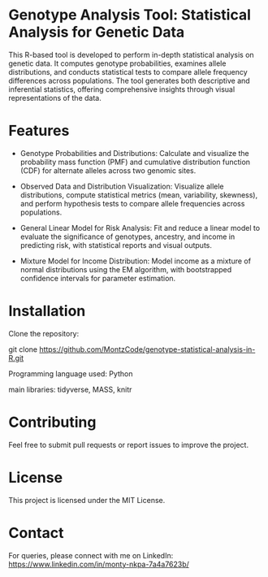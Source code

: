 # Genotype Analysis Tool: Statistical Analysis for Genetic Data

This R-based tool is developed to perform in-depth statistical analysis on genetic data. It computes genotype probabilities, examines allele distributions, and conducts statistical tests to compare allele frequency differences across populations. The tool generates both descriptive and inferential statistics, offering comprehensive insights through visual representations of the data.

# Features

- Genotype Probabilities and Distributions:  Calculate and visualize the probability mass function (PMF) and cumulative distribution function (CDF) for alternate alleles across two genomic sites.

- Observed Data and Distribution Visualization: Visualize allele distributions, compute statistical metrics (mean, variability, skewness), and perform hypothesis tests to compare allele frequencies across populations.

- General Linear Model for Risk Analysis: Fit and reduce a linear model to evaluate the significance of genotypes, ancestry, and income in predicting risk, with statistical reports and visual outputs.

- Mixture Model for Income Distribution: Model income as a mixture of normal distributions using the EM algorithm, with bootstrapped confidence intervals for parameter estimation.

# Installation
Clone the repository:

git clone https://github.com/MontzCode/genotype-statistical-analysis-in-R.git 

Programming language used: Python

main libraries: tidyverse, MASS, knitr

# Contributing

Feel free to submit pull requests or report issues to improve the project.

# License

This project is licensed under the MIT License.

# Contact

For queries, please connect with me on LinkedIn: https://www.linkedin.com/in/monty-nkpa-7a4a7623b/
